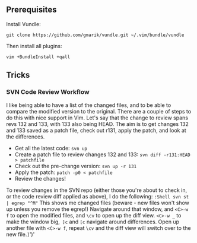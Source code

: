 ## Prerequisites

Install Vundle:

    git clone https://github.com/gmarik/vundle.git ~/.vim/bundle/vundle

Then install all plugins:

    vim +BundleInstall +qall

## Tricks

### SVN Code Review Workflow

I like being able to have a list of the changed files,
and to be able to compare the modified version to the original.
There are a couple of steps to do this with nice support in Vim.
Let's say that the change to review spans revs 132 and 133, with 133 also being HEAD.
The aim is to get changes 132 and 133 saved as a patch file,
check out r131, apply the patch, and look at the differences.

* Get all the latest code: `svn up`
* Create a patch file to review changes 132 and 133: `svn diff -r131:HEAD > patchfile`
* Check out the pre-change version: `svn up -r 131`
* Apply the patch: `patch -p0 < patchfile`
* Review the changes!

To review changes in the SVN repo (either those you're about to
check in, or the code review diff applied as above), I do the following:
`:Shell svn st | egrep "^M"`
This shows me changed files (beware - new files won't show up unless you
remove the egrep!)
Navigate around that window, and `<C>-w f` to open the modified files, and
`\cv` to open up the diff view. `<C>-w _` to make the window big,` ]c` and `[c`
navigate around differences.
Open up another file with `<C>-w f`, repeat `\cv` and the diff view will
switch over to the new file.`]`')'


